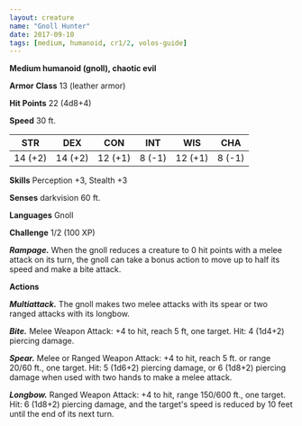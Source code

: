 ```yaml
---
layout: creature
name: "Gnoll Hunter"
date: 2017-09-10
tags: [medium, humanoid, cr1/2, volos-guide]
---
```


**Medium humanoid (gnoll), chaotic evil**

**Armor Class** 13 (leather armor)

**Hit Points** 22 (4d8+4)

**Speed** 30 ft.

|   STR   |   DEX   |   CON   |   INT   |   WIS   |   CHA   |
|:-----:|:-----:|:-----:|:-----:|:-----:|:-----:|
| 14 (+2) | 14 (+2) | 12 (+1) | 8 (-1) | 12 (+1) | 8 (-1) |

**Skills** Perception +3, Stealth +3

**Senses** darkvision 60 ft.

**Languages** Gnoll

**Challenge** 1/2 (100 XP)

***Rampage.*** When the gnoll reduces a creature to 0 hit points with a melee attack on its turn, the gnoll can take a bonus action to move up to half its speed and make a bite attack.

**Actions**

***Multiattack.*** The gnoll makes two melee attacks with its spear or two ranged attacks with its longbow.

***Bite.*** Melee Weapon Attack: +4 to hit, reach 5 ft, one target. Hit: 4 (1d4+2) piercing damage.

***Spear.*** Melee or Ranged Weapon Attack: +4 to hit, reach 5 ft. or range 20/60 ft., one target. Hit: 5 (1d6+2) piercing damage, or 6 (1d8+2) piercing damage when used with two hands to make a melee attack.

***Longbow.*** Ranged Weapon Attack: +4 to hit, range 150/600 ft., one target. Hit: 6 (1d8+2) piercing damage, and the target's speed is reduced by 10 feet until the end of its next turn.

